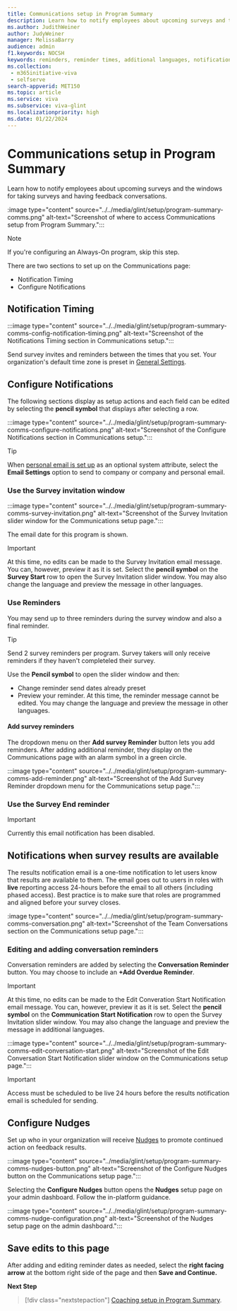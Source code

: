 ```yaml
---
title: Communications setup in Program Summary
description: Learn how to notify employees about upcoming surveys and the windows for taking surveys and having feedback conversations.
ms.author: JudithWeiner
author: JudyWeiner
manager: MelissaBarry
audience: admin
f1.keywords: NOCSH
keywords: reminders, reminder times, additional languages, notifications 
ms.collection: 
 - m365initiative-viva
 - selfserve
search-appverid: MET150
ms.topic: article
ms.service: viva
ms.subservice: viva-glint
ms.localizationpriority: high
ms.date: 01/22/2024
---
```


# Communications setup in Program Summary

Learn how to notify employees about upcoming surveys and the windows for taking surveys and having feedback conversations.

:image type="content" source="../../media/glint/setup/program-summary-comms.png" alt-text="Screenshot of where to access Communications setup from Program Summary.":::

>[!NOTE]
> If you're configuring an Always-On program, skip this step.

There are two sections to set up on the Communications page:
- Notification Timing
- Configure Notifications

## Notification Timing

:::image type="content" source="../../media/glint/setup/program-summary-comms-config-notification-timing.png" alt-text="Screenshot of the Notifications Timing section in Communications setup.":::

Send survey invites and reminders between the times that you set. Your organization's default time zone is preset in [General Settings](https://go.microsoft.com/fwlink/?linkid=2230744).

## Configure Notifications

The following sections display as setup actions and each field can be edited by selecting the **pencil symbol** that displays after selecting a row.

:::image type="content" source="../../media/glint/setup/program-summary-comms-configure-notifications.png" alt-text="Screenshot of the Configure Notifications section in Communications setup.":::

>[!TIP]
>When [personal email is set up](https://go.microsoft.com/fwlink/?linkid=2247991) as an optional system attribute, select the **Email Settings** option to send to company or company and personal email.

### Use the Survey invitation window

:::image type="content" source="../../media/glint/setup/program-summary-comms-survey-invitation.png" alt-text="Screenshot of the Survey Invitation slider window for the Communications setup page.":::

The email date for this program is shown. 

>[!IMPORTANT]
> At this time, no edits can be made to the Survey Invitation email message. You can, however, preview it as it is set. Select the **pencil symbol** on the **Survey Start** row to open the Survey Invitation slider window. You may also change the language and preview the message in other languages.

### Use Reminders

You may send up to three reminders during the survey window and also a final reminder.

>[!TIP]
>Send 2 survey reminders per program. Survey takers will only receive reminders if they haven't completeled their survey. 

Use the **Pencil symbol** to open the slider window and then:
- Change reminder send dates already preset
- Preview your reminder. At this time, the reminder message cannot be edited. You may change the language and preview the message in other languages.

#### Add survey reminders

The dropdown menu on ther **Add survey Reminder** button lets you add reminders. After adding additional reminder, they display on the Communications page with an alarm symbol in a green circle.

:::image type="content" source="../../media/glint/setup/program-summary-comms-add-reminder.png" alt-text="Screenshot of the Add Survey Reminder dropdown menu for the Communications setup page.":::

### Use the Survey End reminder

>[!IMPORTANT]
> Currently this email notification has been disabled.

## Notifications when survey results are available

The results notification email is a one-time notification to let users know that results are available to them. The email goes out to users in roles with **live** reporting access 24-hours before the email to all others (including phased access). Best practice is to make sure that roles are programmed and aligned before your survey closes. 

:image type="content" source="../../media/glint/setup/program-summary-comms-conversation.png" alt-text="Screenshot of the Team Conversations section on the Communications setup page.":::

### Editing and adding conversation reminders

Conversation reminders are added by selecting the **Conversation Reminder** button. You may choose to include an **+Add Overdue Reminder**.

>[!IMPORTANT]
> At this time, no edits can be made to the Edit Converation Start Notification email message. You can, however, preview it as it is set. Select the **pencil symbol** on the **Communication Start Notification** row to open the Survey Invitation slider window. You may also change the language and preview the message in additional languages.

:::image type="content" source="../../media/glint/setup/program-summary-comms-edit-conversation-start.png" alt-text="Screenshot of the Edit Conversation Start Notification slider window on the Communications setup page.":::

> [!IMPORTANT]
> Access must be scheduled to be live 24 hours before the results notification email is scheduled for sending.

## Configure Nudges

Set up who in your organization will receive [Nudges](https://go.microsoft.com/fwlink/?linkid=2231015) to promote continued action on feedback results. 

:::image type="content" source="../media/glint/setup/program-summary-comms-nudges-button.png" alt-text="Screenshot of the Configure Nudges button on the Communications setup page.":::

Selecting the **Configure Nudges** button opens the **Nudges** setup page on your admin dashboard. Follow the in-platform guidance.

:::image type="content" source="../../media/glint/setup/program-summary-comms-nudge-configuration.png" alt-text="Screenshot of the Nudges setup page on the admin dashboard.":::

## Save edits to this page

After adding and editing reminder dates as needed, select the **right facing arrow** at the bottom right side of the page and then **Save and Continue.**

**Next Step**
> [!div class="nextstepaction"]
> [Coaching setup in Program Summary](https://go.microsoft.com/fwlink/?linkid=2231416).
